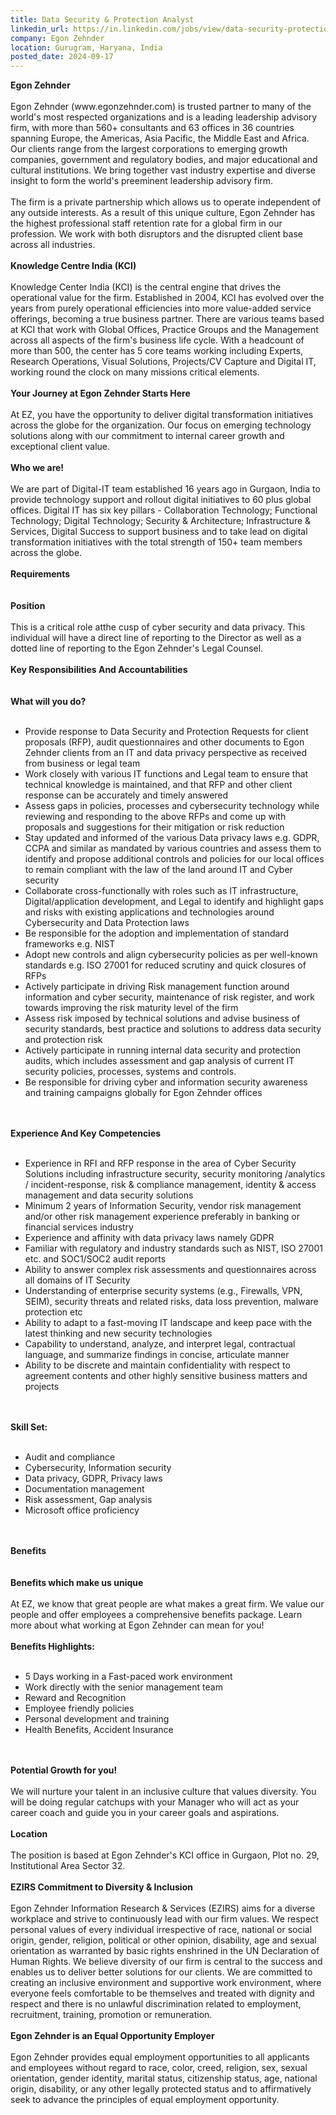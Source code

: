 ```yaml
---
title: Data Security & Protection Analyst
linkedin_url: https://in.linkedin.com/jobs/view/data-security-protection-analyst-at-egon-zehnder-4028542427?position=25&pageNum=0&refId=Ws4E0X6aDNhIUt22%2B9u5fw%3D%3D&trackingId=2qYdJ4IiUFxdd8orspEdbQ%3D%3D
company: Egon Zehnder
location: Gurugram, Haryana, India
posted_date: 2024-09-17
---
```


<div class="description__text description__text--rich">
<section class="show-more-less-html" data-max-lines="5">
<div class="show-more-less-html__markup show-more-less-html__markup--clamp-after-5 relative overflow-hidden">
<strong>Egon Zehnder<br/><br/></strong>Egon Zehnder (www.egonzehnder.com) is trusted partner to many of the world's most respected organizations and is a leading leadership advisory firm, with more than 560+ consultants and 63 offices in 36 countries spanning Europe, the Americas, Asia Pacific, the Middle East and Africa. Our clients range from the largest corporations to emerging growth companies, government and regulatory bodies, and major educational and cultural institutions. We bring together vast industry expertise and diverse insight to form the world's preeminent leadership advisory firm.<br/><br/>The firm is a private partnership which allows us to operate independent of any outside interests. As a result of this unique culture, Egon Zehnder has the highest professional staff retention rate for a global firm in our profession. We work with both disruptors and the disrupted client base across all industries.<br/><br/><strong>Knowledge Centre India (KCI)<br/><br/></strong>Knowledge Center India (KCI) is the central engine that drives the operational value for the firm. Established in 2004, KCI has evolved over the years from purely operational efficiencies into more value-added service offerings, becoming a true business partner. There are various teams based at KCI that work with Global Offices, Practice Groups and the Management across all aspects of the firm's business life cycle. With a headcount of more than 500, the center has 5 core teams working including Experts, Research Operations, Visual Solutions, Projects/CV Capture and Digital IT, working round the clock on many missions critical elements.<br/><br/><strong>Your Journey at Egon Zehnder Starts Here<br/><br/></strong>At EZ, you have the opportunity to deliver digital transformation initiatives across the globe for the organization. Our focus on emerging technology solutions along with our commitment to internal career growth and exceptional client value.<br/><br/><strong>Who we are!<br/><br/></strong>We are part of Digital-IT team established 16 years ago in Gurgaon, India to provide technology support and rollout digital initiatives to 60 plus global offices. Digital IT has six key pillars - Collaboration Technology; Functional Technology; Digital Technology; Security &amp; Architecture; Infrastructure &amp; Services, Digital Success to support business and to take lead on digital transformation initiatives with the total strength of 150+ team members across the globe.<br/><br/><strong>Requirements<br/><br/><br/></strong><strong>Position<br/><br/></strong>This is a critical role atthe cusp of cyber security and data privacy. This individual will have a direct line of reporting to the Director as well as a dotted line of reporting to the Egon Zehnder's Legal Counsel.<br/><br/><strong>Key Responsibilities And Accountabilities<br/><br/><br/></strong><strong>What will you do?<br/><br/></strong><ul><li>Provide response to Data Security and Protection Requests for client proposals (RFP), audit questionnaires and other documents to Egon Zehnder clients from an IT and data privacy perspective as received from business or legal team</li><li>Work closely with various IT functions and Legal team to ensure that technical knowledge is maintained, and that RFP and other client response can be accurately and timely answered</li><li>Assess gaps in policies, processes and cybersecurity technology while reviewing and responding to the above RFPs and come up with proposals and suggestions for their mitigation or risk reduction</li><li>Stay updated and informed of the various Data privacy laws e.g. GDPR, CCPA and similar as mandated by various countries and assess them to identify and propose additional controls and policies for our local offices to remain compliant with the law of the land around IT and Cyber security</li><li>Collaborate cross-functionally with roles such as IT infrastructure, Digital/application development, and Legal to identify and highlight gaps and risks with existing applications and technologies around Cybersecurity and Data Protection laws</li><li>Be responsible for the adoption and implementation of standard frameworks e.g. NIST</li><li>Adopt new controls and align cybersecurity policies as per well-known standards e.g. ISO 27001 for reduced scrutiny and quick closures of RFPs</li><li>Actively participate in driving Risk management function around information and cyber security, maintenance of risk register, and work towards improving the risk maturity level of the firm</li><li>Assess risk imposed by technical solutions and advise business of security standards, best practice and solutions to address data security and protection risk</li><li>Actively participate in running internal data security and protection audits, which includes assessment and gap analysis of current IT security policies, processes, systems and controls. </li><li>Be responsible for driving cyber and information security awareness and training campaigns globally for Egon Zehnder offices<br/><br/><br/></li></ul><strong>Experience And Key Competencies<br/><br/></strong><ul><li>Experience in RFI and RFP response in the area of Cyber Security Solutions including infrastructure security, security monitoring /analytics / incident-response, risk &amp; compliance management, identity &amp; access management and data security solutions</li><li>Minimum 2 years of Information Security, vendor risk management and/or other risk management experience preferably in banking or financial services industry </li><li>Experience and affinity with data privacy laws namely GDPR </li><li>Familiar with regulatory and industry standards such as NIST, ISO 27001 etc. and SOC1/SOC2 audit reports</li><li>Ability to answer complex risk assessments and questionnaires across all domains of IT Security</li><li>Understanding of enterprise security systems (e.g., Firewalls, VPN, SEIM), security threats and related risks, data loss prevention, malware protection etc</li><li>Ability to adapt to a fast-moving IT landscape and keep pace with the latest thinking and new security technologies</li><li>Capability to understand, analyze, and interpret legal, contractual language, and summarize findings in concise, articulate manner</li><li>Ability to be discrete and maintain confidentiality with respect to agreement contents and other highly sensitive business matters and projects<br/><br/><br/></li></ul><strong>Skill Set:<br/><br/></strong><ul><li>Audit and compliance</li><li>Cybersecurity, Information security</li><li>Data privacy, GDPR, Privacy laws</li><li>Documentation management</li><li>Risk assessment, Gap analysis</li><li>Microsoft office proficiency <br/><br/><br/></li></ul><strong>Benefits<br/><br/><br/></strong><strong>Benefits which make us unique<br/><br/></strong>At EZ, we know that great people are what makes a great firm. We value our people and offer employees a comprehensive benefits package. Learn more about what working at Egon Zehnder can mean for you!<br/><br/><strong>Benefits Highlights:<br/><br/></strong><ul><li> 5 Days working in a Fast-paced work environment</li><li> Work directly with the senior management team</li><li> Reward and Recognition</li><li> Employee friendly policies</li><li> Personal development and training</li><li> Health Benefits, Accident Insurance<br/><br/><br/></li></ul><strong>Potential Growth for you!<br/><br/></strong>We will nurture your talent in an inclusive culture that values diversity. You will be doing regular catchups with your Manager who will act as your career coach and guide you in your career goals and aspirations.<br/><br/><strong>Location<br/><br/></strong>The position is based at Egon Zehnder's KCI office in Gurgaon, Plot no. 29, Institutional Area Sector 32.<br/><br/><strong>EZIRS Commitment to Diversity &amp; Inclusion<br/><br/></strong>Egon Zehnder Information Research &amp; Services (EZIRS) aims for a diverse workplace and strive to continuously lead with our firm values. We respect personal values of every individual irrespective of race, national or social origin, gender, religion, political or other opinion, disability, age and sexual orientation as warranted by basic rights enshrined in the UN Declaration of Human Rights. We believe diversity of our firm is central to the success and enables us to deliver better solutions for our clients. We are committed to creating an inclusive environment and supportive work environment, where everyone feels comfortable to be themselves and treated with dignity and respect and there is no unlawful discrimination related to employment, recruitment, training, promotion or remuneration.<br/><br/><strong>Egon Zehnder is an Equal Opportunity Employer<br/><br/></strong>Egon Zehnder provides equal employment opportunities to all applicants and employees without regard to race, color, creed, religion, sex, sexual orientation, gender identity, marital status, citizenship status, age, national origin, disability, or any other legally protected status and to affirmatively seek to advance the principles of equal employment opportunity.
        </div>


<!-- --> </section>
</div>